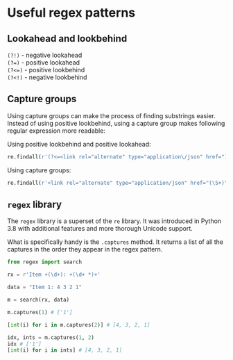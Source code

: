 # Useful regex patterns

## Lookahead and lookbehind

`(?!)` - negative lookahead  
`(?=)` - positive lookahead  
`(?<=)` - positive lookbehind  
`(?<!)` - negative lookbehind

## Capture groups

Using capture groups can make the process of finding substrings easier. Instead of using positive lookbehind, using a capture group makes following regular expression more readable:

Using positive lookbehind and positive lookahead:

```python
re.findall(r'(?<=<link rel="alternate" type="application\/json" href=")\S+(?=")', text)
```

Using capture groups:

```python
re.findall(r'<link rel="alternate" type="application/json" href="(\S+)"', text)
```

## `regex` library

The `regex` library is a superset of the `re` library. It was introduced in Python 3.8 with additional features and more thorough Unicode support.

What is specifically handy is the `.captures` method. It returns a list of all the captures in the order they appear in the regex pattern.

```python
from regex import search

rx = r'Item +(\d+): +(\d+ *)+'

data = "Item 1: 4 3 2 1"

m = search(rx, data)

m.captures(1) # ['1']

[int(i) for i in m.captures(2)] # [4, 3, 2, 1]

idx, ints = m.captures(1, 2)
idx # ['1']
[int(i) for i in ints] # [4, 3, 2, 1]
```

